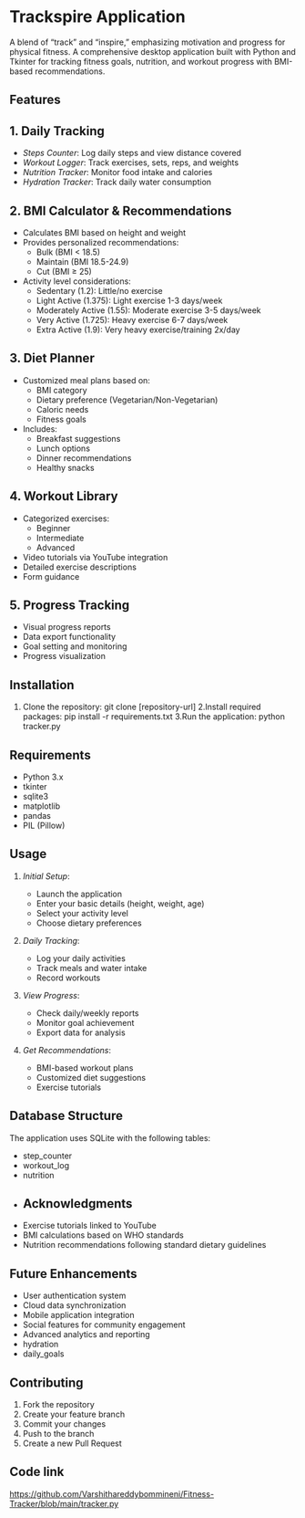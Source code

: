 # Trackspire Application
A blend of “track” and “inspire,” emphasizing motivation and progress for physical fitness.
A comprehensive desktop application built with Python and Tkinter for tracking fitness goals, nutrition, and workout progress with BMI-based recommendations.
## Features
## 1. Daily Tracking
- *Steps Counter*: Log daily steps and view distance covered
- *Workout Logger*: Track exercises, sets, reps, and weights
- *Nutrition Tracker*: Monitor food intake and calories
- *Hydration Tracker*: Track daily water consumption
## 2. BMI Calculator & Recommendations
- Calculates BMI based on height and weight
- Provides personalized recommendations:
  - Bulk (BMI < 18.5)
  - Maintain (BMI 18.5-24.9)
  - Cut (BMI ≥ 25)
- Activity level considerations:
  - Sedentary (1.2): Little/no exercise
  - Light Active (1.375): Light exercise 1-3 days/week
  - Moderately Active (1.55): Moderate exercise 3-5 days/week
  - Very Active (1.725): Heavy exercise 6-7 days/week
  - Extra Active (1.9): Very heavy exercise/training 2x/day
## 3. Diet Planner
- Customized meal plans based on:
  - BMI category
  - Dietary preference (Vegetarian/Non-Vegetarian)
  - Caloric needs
  - Fitness goals
- Includes:
  - Breakfast suggestions
  - Lunch options
  - Dinner recommendations
  - Healthy snacks
## 4. Workout Library
- Categorized exercises:
  - Beginner
  - Intermediate
  - Advanced
- Video tutorials via YouTube integration
- Detailed exercise descriptions
- Form guidance
## 5. Progress Tracking
- Visual progress reports
- Data export functionality
- Goal setting and monitoring
- Progress visualization
## Installation
1. Clone the repository:
git clone [repository-url]
2.Install required packages:
pip install -r requirements.txt
3.Run the application:
python tracker.py
## Requirements
- Python 3.x
- tkinter
- sqlite3
- matplotlib
- pandas
- PIL (Pillow)

## Usage

1. *Initial Setup*:
   - Launch the application
   - Enter your basic details (height, weight, age)
   - Select your activity level
   - Choose dietary preferences

2. *Daily Tracking*:
   - Log your daily activities
   - Track meals and water intake
   - Record workouts

3. *View Progress*:
   - Check daily/weekly reports
   - Monitor goal achievement
   - Export data for analysis

4. *Get Recommendations*:
   - BMI-based workout plans
   - Customized diet suggestions
   - Exercise tutorials
## Database Structure
The application uses SQLite with the following tables:
- step_counter
- workout_log
- nutrition
- ## Acknowledgments
- Exercise tutorials linked to YouTube
- BMI calculations based on WHO standards
- Nutrition recommendations following standard dietary guidelines
## Future Enhancements
- User authentication system
- Cloud data synchronization
- Mobile application integration
- Social features for community engagement
- Advanced analytics and reporting
- hydration
- daily_goals
## Contributing
1. Fork the repository
2. Create your feature branch
3. Commit your changes
4. Push to the branch
5. Create a new Pull Request
## Code link
https://github.com/Varshithareddybommineni/Fitness-Tracker/blob/main/tracker.py
